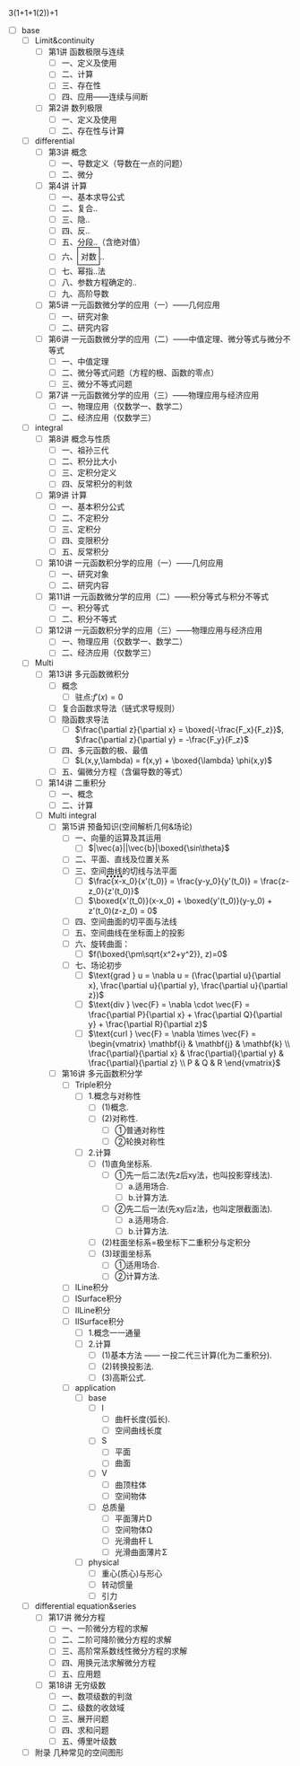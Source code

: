 3(1+1+1(2))+1

- [ ] base
  - [ ] Limit&continuity
    - [ ] 第1讲 函数极限与连续
      - [ ] 一、定义及使用
      - [ ] 二、计算
      - [ ] 三、存在性
      - [ ] 四、应用——连续与间断
    - [ ] 第2讲 数列极限
      - [ ] 一、定义及使用
      - [ ] 二、存在性与计算
  - [ ] differential
    - [ ] 第3讲 概念
      - [ ] 一、导数定义（导数在一点的问题）
      - [ ] 二、微分
    - [ ] 第4讲 计算
      - [ ] 一、基本求导公式
      - [ ] 二、复合..
      - [ ] 三、隐..
      - [ ] 四、反..
      - [ ] 五、分段..（含绝对值）
      - [ ] 六、<span style="border: 1px solid black; padding: 5px; display: inline-block;">对数</span>..
      - [ ] 七、幂指..法
      - [ ] 八、参数方程确定的..
      - [ ] 九、高阶导数
    - [ ] 第5讲 一元函数微分学的应用（一）——几何应用
      - [ ] 一、研究对象
      - [ ] 二、研究内容
    - [ ] 第6讲 一元函数微分学的应用（二）——中值定理、微分等式与微分不等式
      - [ ] 一、中值定理
      - [ ] 二、微分等式问题（方程的根、函数的零点）
      - [ ] 三、微分不等式问题
    - [ ] 第7讲 一元函数微分学的应用（三）——物理应用与经济应用
      - [ ] 一、物理应用（仅数学一、数学二）
      - [ ] 二、经济应用（仅数学三）
  - [ ] integral
    - [ ] 第8讲 概念与性质
      - [ ] 一、祖孙三代
      - [ ] 二、积分比大小
      - [ ] 三、定积分定义
      - [ ] 四、反常积分的判敛
    - [ ] 第9讲 计算
      - [ ] 一、基本积分公式
      - [ ] 二、不定积分
      - [ ] 三、定积分
      - [ ] 四、变限积分
      - [ ] 五、反常积分
    - [ ] 第10讲 一元函数积分学的应用（一）——几何应用
      - [ ] 一、研究对象
      - [ ] 二、研究内容
    - [ ] 第11讲 一元函数微分学的应用（二）——积分等式与积分不等式
      - [ ] 一、积分等式
      - [ ] 二、积分不等式
    - [ ] 第12讲 一元函数积分学的应用（三）——物理应用与经济应用
      - [ ] 一、物理应用（仅数学一、数学二）
      - [ ] 二、经济应用（仅数学三）
  - [ ] Multi
    - [ ] 第13讲 多元函数微积分
      - [ ] 概念
        - [ ] 驻点:$f'(x)=0$
      - [ ] 复合函数求导法（链式求导规则）
      - [ ] 隐函数求导法
        - [ ] $\frac{\partial z}{\partial x} = \boxed{-\frac{F_x}{F_z}}$, $\frac{\partial z}{\partial y} = -\frac{F_y}{F_z}$
      - [ ] 四、多元函数的极、最值
        - [ ] $L(x,y,\lambda) = f(x,y) + \boxed{\lambda} \phi(x,y)$
      - [ ] 五、偏微分方程（含偏导数的等式）
    - [ ] 第14讲 二重积分
      - [ ] 一、概念
      - [ ] 二、计算
    - [ ] Multi integral
      - [ ] 第15讲 预备知识(空间解析几何&场论)
        - [ ] 一、向量的运算及其运用
          - [ ] $|\vec{a}||\vec{b}|\boxed{\sin\theta}$
        - [ ] 二、平面、直线及位置关系
        - [ ] 三、空间<span style="border-bottom: 3px dotted black;">曲线</span>的切线与法平面
          - [ ] $\frac{x-x_0}{x'(t_0)} = \frac{y-y_0}{y'(t_0)} = \frac{z-z_0}{z'(t_0)}$
          - [ ] $\boxed{x'(t_0)}(x-x_0) + \boxed{y'(t_0)}(y-y_0) + z'(t_0)(z-z_0) = 0$
        - [ ] 四、空间曲面的切平面与法线
        - [ ] 五、空间曲线在坐标面上的投影
        - [ ] 六、旋转曲面：
          - [ ]  $f(\boxed{\pm\sqrt{x^2+y^2}}, z)=0$
        - [ ] 七、场论初步
          - [ ] $\text{grad } u = \nabla u = (\frac{\partial u}{\partial x}, \frac{\partial u}{\partial y}, \frac{\partial u}{\partial z})$
          - [ ] $\text{div } \vec{F} = \nabla \cdot \vec{F} = \frac{\partial P}{\partial x} + \frac{\partial Q}{\partial y} + \frac{\partial R}{\partial z}$
          - [ ]  $\text{curl } \vec{F} = \nabla \times \vec{F} = \begin{vmatrix} \mathbf{i} & \mathbf{j} & \mathbf{k} \\ \frac{\partial}{\partial x} & \frac{\partial}{\partial y} & \frac{\partial}{\partial z} \\ P & Q & R \end{vmatrix}$
      - [ ] 第16讲 多元函数积分学
        - [ ] Triple积分
          - [ ] 1.概念与对称性
            - [ ] (1)概念.
            - [ ] (2)对称性.
              - [ ] ①普通对称性
              - [ ] ②轮换对称性
          - [ ] 2.计算
            - [ ] (1)直角坐标系.
              - [ ] ①先一后二法(先z后xy法，也叫投影穿线法).
                - [ ] a.适用场合.
                - [ ] b.计算方法.
              - [ ] ②先二后一法(先xy后z法，也叫定限截面法).
                - [ ] a.适用场合.
                - [ ] b.计算方法.
            - [ ] (2)柱面坐标系=极坐标下二重积分与定积分
            - [ ] (3)球面坐标系
              - [ ] ①适用场合.
              - [ ] ②计算方法.
        - [ ] ⅠLine积分
        - [ ] ⅠSurface积分
        - [ ] ⅡLine积分
        - [ ] ⅡSurface积分
          - [ ] 1.概念一一通量
          - [ ] 2.计算
            - [ ] (1)基本方法 —— 一投二代三计算(化为二重积分).
            - [ ] (2)转换投影法.
            - [ ] (3)高斯公式.
        - [ ] application
          - [ ] base
            - [ ] l
              - [ ] 曲杆长度(弧长).
              - [ ] 空间曲线长度
            - [ ] S
              - [ ] 平面
              - [ ] 曲面
            - [ ] V
              - [ ] 曲顶柱体
              - [ ] 空间物体
            - [ ] 总质量
              - [ ] 平面薄片D
              - [ ] 空间物体Ω
              - [ ] 光滑曲杆 L
              - [ ] 光滑曲面薄片Σ
          - [ ] physical
            - [ ] 重心(质心)与形心
            - [ ] 转动惯量
            - [ ] 引力
  - [ ] differential equation&series
    - [ ] 第17讲 微分方程
      - [ ] 一、一阶微分方程的求解
      - [ ] 二、二阶可降阶微分方程的求解
      - [ ] 三、高阶常系数线性微分方程的求解
      - [ ] 四、用换元法求解微分方程
      - [ ] 五、应用题

    - [ ] 第18讲 无穷级数
      - [ ] 一、数项级数的判潋
      - [ ] 二、级数的收敛域
      - [ ] 三、展开问题
      - [ ] 四、求和问题
      - [ ] 五、傅里叶级数
  - [ ] 附录 几种常见的空间图形